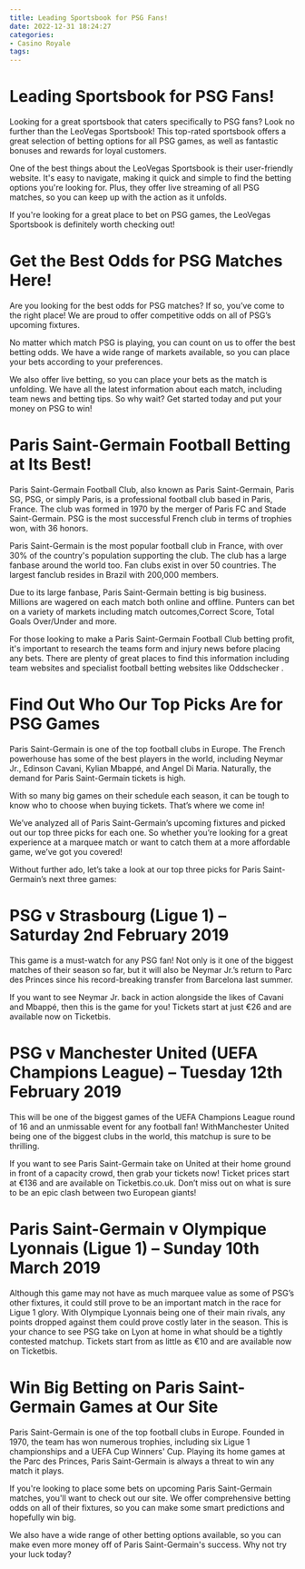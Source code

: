 ```yaml
---
title: Leading Sportsbook for PSG Fans!
date: 2022-12-31 18:24:27
categories:
- Casino Royale
tags:
---
```



#  Leading Sportsbook for PSG Fans!

Looking for a great sportsbook that caters specifically to PSG fans? Look no further than the LeoVegas Sportsbook! This top-rated sportsbook offers a great selection of betting options for all PSG games, as well as fantastic bonuses and rewards for loyal customers.

One of the best things about the LeoVegas Sportsbook is their user-friendly website. It's easy to navigate, making it quick and simple to find the betting options you're looking for. Plus, they offer live streaming of all PSG matches, so you can keep up with the action as it unfolds.

If you're looking for a great place to bet on PSG games, the LeoVegas Sportsbook is definitely worth checking out!

#  Get the Best Odds for PSG Matches Here!

Are you looking for the best odds for PSG matches? If so, you’ve come to the right place! We are proud to offer competitive odds on all of PSG’s upcoming fixtures.

No matter which match PSG is playing, you can count on us to offer the best betting odds. We have a wide range of markets available, so you can place your bets according to your preferences.

We also offer live betting, so you can place your bets as the match is unfolding. We have all the latest information about each match, including team news and betting tips. So why wait? Get started today and put your money on PSG to win!

#  Paris Saint-Germain Football Betting at Its Best!

Paris Saint-Germain Football Club, also known as Paris Saint-Germain, Paris SG, PSG, or simply Paris, is a professional football club based in Paris, France. The club was formed in 1970 by the merger of Paris FC and Stade Saint-Germain. PSG is the most successful French club in terms of trophies won, with 36 honors.

Paris Saint-Germain is the most popular football club in France, with over 30% of the country's population supporting the club. The club has a large fanbase around the world too. Fan clubs exist in over 50 countries. The largest fanclub resides in Brazil with 200,000 members.

Due to its large fanbase, Paris Saint-Germain betting is big business. Millions are wagered on each match both online and offline. Punters can bet on a variety of markets including match outcomes,Correct Score, Total Goals Over/Under and more.

For those looking to make a Paris Saint-Germain Football Club betting profit, it's important to research the teams form and injury news before placing any bets. There are plenty of great places to find this information including team websites and specialist football betting websites like Oddschecker .

#  Find Out Who Our Top Picks Are for PSG Games 

Paris Saint-Germain is one of the top football clubs in Europe. The French powerhouse has some of the best players in the world, including Neymar Jr., Edinson Cavani, Kylian Mbappé, and Angel Di Maria. Naturally, the demand for Paris Saint-Germain tickets is high.

With so many big games on their schedule each season, it can be tough to know who to choose when buying tickets. That’s where we come in!

We’ve analyzed all of Paris Saint-Germain’s upcoming fixtures and picked out our top three picks for each one. So whether you’re looking for a great experience at a marquee match or want to catch them at a more affordable game, we’ve got you covered!

Without further ado, let’s take a look at our top three picks for Paris Saint-Germain’s next three games:

# PSG v Strasbourg (Ligue 1) – Saturday 2nd February 2019 

This game is a must-watch for any PSG fan! Not only is it one of the biggest matches of their season so far, but it will also be Neymar Jr.’s return to Parc des Princes since his record-breaking transfer from Barcelona last summer.

If you want to see Neymar Jr. back in action alongside the likes of Cavani and Mbappé, then this is the game for you! Tickets start at just €26 and are available now on Ticketbis.

# PSG v Manchester United (UEFA Champions League) – Tuesday 12th February 2019 

This will be one of the biggest games of the UEFA Champions League round of 16 and an unmissable event for any football fan! WithManchester United being one of the biggest clubs in the world, this matchup is sure to be thrilling.

If you want to see Paris Saint-Germain take on United at their home ground in front of a capacity crowd, then grab your tickets now! Ticket prices start at €136 and are available on Ticketbis.co.uk. 
Don’t miss out on what is sure to be an epic clash between two European giants!   

  # Paris Saint-Germain v Olympique Lyonnais (Ligue 1) – Sunday 10th March 2019 

Although this game may not have as much marquee value as some of PSG’s other fixtures, it could still prove to be an important match in the race for Ligue 1 glory. With Olympique Lyonnais being one of their main rivals, any points dropped against them could prove costly later in the season. 
This is your chance to see PSG take on Lyon at home in what should be a tightly contested matchup. Tickets start from as little as €10 and are available now on Ticketbis.

#  Win Big Betting on Paris Saint-Germain Games at Our Site

Paris Saint-Germain is one of the top football clubs in Europe. Founded in 1970, the team has won numerous trophies, including six Ligue 1 championships and a UEFA Cup Winners' Cup. Playing its home games at the Parc des Princes, Paris Saint-Germain is always a threat to win any match it plays.

If you're looking to place some bets on upcoming Paris Saint-Germain matches, you'll want to check out our site. We offer comprehensive betting odds on all of their fixtures, so you can make some smart predictions and hopefully win big.

We also have a wide range of other betting options available, so you can make even more money off of Paris Saint-Germain's success. Why not try your luck today?